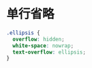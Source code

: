 # 单行省略

```css
.ellipsis {
  overflow: hidden;
  white-space: nowrap;
  text-overflow: ellipsis;
}
```